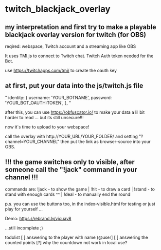 # twitch_blackjack_overlay

## my interpretation and first try to make a playable blackjack overlay version for twitch (for OBS)

 reqired: webspace, Twitch account and a streaming app like OBS

 It uses TMI.js to connect to Twitch chat. Twitch Auth token needed for the Bot. 

 use https://twitchapps.com/tmi/ to create the oauth key 



## at first, put your data into the js/twitch.js file

 " identity: {
		username: 'YOUR_BOTNAME',
		password: 'YOUR_BOT_OAUTH:TOKEN',
	},
 "

 after this, you can use https://obfuscator.io/ to make your data a lil bit harder to read ... but its still unsecure!!!

 now it´s time to upload to your webspace!

 call the overlay with http://YOUR_URL/YOUR_FOLDER/ and setting "?channel=YOUR_CHANNEL" 
 then put the link as browser-source into your OBS.

## !!! the game switches only to visible, after someone call the "!jack" command in your channel !!!

 commands are:  !jack - to show the game | !hit - to draw a card | !stand - to stand with enough cards ^^ | !deal - to manually end the round

 p.s. you can use the buttons too, in the index-visible.html for testing or just play for yourself ...

 Demo: https://rebrand.ly/vjcuay8

 ...still incomplete ;) 

todolist
[ ] answering to the player with name (@user]
[ ] answering the counted points
[?] why the countdown not work in local use?
